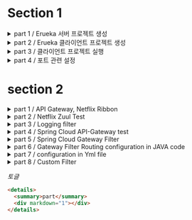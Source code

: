 # Section 1

<details>
<summary>part 1 / Erueka 서버 프로젝트 생성</summary>
<div markdown="1">

## Created erueka server project

`@EnableEurekaServer`
선언된 어플리케이션을 Eureka 서버로 설정할 때 사용  
해당 어노테이션을 사용하면, 해당 애플리케이션은 Eureka 서버로서 동작한다.
Eureka 서버는 다른 마이크로서비스 인스턴스의 등록과 디스커버리를 관리를 한다.

```yaml
eureka:
  client:
    register-with-eureka: false # or true
    fetch-registry: false # or true
```

`register-with-eureka`
일반적으로 Eureka 서버 자체를 설정할 때 사용을 한다.  
Eureka 서버는 다른 마이크로서비스 인스턴스를 관리하고 등록하기 때문에 지금 프로젝트는 서버 자체가 다시 자기 자신에게 등록될 필요가 없기에 `false`로 설정

`fetch-registry`
Eureka 서버를 설정할 때 주로 사용됩니다.  
Eureka 서버는 자신이 등록된 인스턴스 정보를 가지고 있어야 하며, 다른 서버로부터 정보를 가져올 필요가 없기 때문에 `false`로 설정을 함

## 실행 화면

![](https://i.postimg.cc/KjVShF6G/2024-07-23-18-24-55.png)

---

</div>
</details>

<details>
<summary>part 2 / Erueka 클라이언트 프로젝트 생성</summary>
<div markdown="1">

## Created eureka client project

[user-service 프로젝트 생성](https://github.com/jae9380/user-service)  
해당 프로젝트는 Eureka 서버에 등록 할 클라이언트 프로젝트이기 때문에 part 1 에 yml설정 부분에서 Eureka 설정 값을 false 👉true 변경하여 작성  
그리고 url추가를 위해서 작성

```yaml
service-url:
  defaultZone: http://127.0.0.1:8761/eureka
```

클라이언트 프로젝트 부분에 `@EnableDiscoveryClient` 추가

이후 서버 프로젝트와 클라이언트 프로젝트를 실행하여 서버에 접속을 하면

![](https://i.postimg.cc/sfWyWHZt/2024-07-23-19-17-20.png)

위와 같이 서버에 클라이언트가 추가된 덧을 확인할 수 있다.

---

</div>
</details>

<details>
<summary>part 3 /  클라이언트 프로젝트 실행 </summary>
<div markdown="1">

## Porject testing

클라이언트 프로젝트 3개 실행시키기
포트번호를 각 1, 2, 3으로 설정
(3번의 경우, 터미널에서 아래 명령어 입력)

```cmd
mvn spring-boot:run -Dspring-boot.run.jvmArguments='-Dserver.port=9003'
```

![](https://ifh.cc/g/NzsrA9.jpg)
클라이언트 3개가 잡혀있는 것을 확인할 수 있다.

추가적으로 하나 더 실행을 하겠다.

이번에는 바탕화면에서 터미널을 이용을 한다.
`cd` 명령어를 입력하여 프로적트가 있는 위치로 이동 후

```cmd
java -jar -Dserver.port=9004 ./target/user-service-0.0.1-SNAPSHOT.jar
```

</div>
</details>

<details>
<summary>part 4 / 포트 관련 설정</summary>
<div markdown="1">

## YML file configuration for setting the port number of the client project

기존의 클라이언트의 `application.yml`파일에서 서버 포트를 지정을 했을 때
해당 프로젝트를 중복 실행을 위해서 직접 포트를 다른 값으로 지정을 하였다.
하지만 이러한 방법은 효율적이지 못 하다.

그래서 포트의 값을

```yaml
server:
  port: 0

eureka:
  instance:
    instance-id: ${spring.cloud.client.hostname}:${spring.application.instance_id:${random.value}}
```

변경하여 포트 번호를 랜덤으로 지정하는 방법으로 수정

![](https://i.postimg.cc/cLxndydV/2024-07-26-132353.png)
![](https://i.postimg.cc/N0L2r69D/2024-07-26-133542.png)
![](https://i.postimg.cc/g05Xyx3W/2024-07-26-133603.png)

[URL of the commit for the client project](https://github.com/jae9380/user-service/commit/e8ce0d8fb1ef0df3f89339ce1dab67ff9453e14d)

</div>
</details>

# section 2

<details>
<summary>part 1 / API Gateway, Netflix Ribbon </summary>
<div markdown="1">

## Role of API Gateway Service

해당 서비스는 사용자가 정의한 라우팅 설정에 따라서 각각의 엔트포인트로 클라이언트를 대신하여 요청하고 응당을 받으며 다시 클라이언트한테 전달해주는 프록시 역활을 하게된다.

시스템 내부 구조는 숨기고 외부의 요청에 대하여 적절한 형태로 응답을 하도록 한다는 장점이 있다.

![](https://i.postimg.cc/26m9zyQx/APIGateway2.png)

마이크로 서비스가 3가지 있다고 가정을 하자.

기존에는 모바일나 웹이거나 클라이언트 측에서 마이크로 서비스의 주소를 직접 이용해서 파리미터를 전달하고 요청하는 것으로 볼 수 있다. 여기서 하나의 서비스가 추가되거나, 기존 서비스의 주서가 변경 되거나 등 일이 얼어났을 때 마이크로 서비스가 독립적으로 빌드와 배포가 된다. 그러면 문제는 클라이언트 사이드에서 발생한다.

클라이언트 사이드에서 직접적으로 엔트포인트를 이용해서 호출했을 경우에는 클라이언트 사이드에 있는 어플리케이션 또한 같이 수정, 배포를 해줘야 한다.

이렇게 단일 진입점을 갖고 있는 형태로의 개발이 필요하게 되었다.

![](https://i.postimg.cc/2yGspvgv/APIGateway.png)

위 처럼 서버에 Gateway역활을 수행을 할 진입점을 하나 두고 각각의 마이크로 서비스로 요청되는 모든 정보에 대하여 일괄적으로 처리할 수 있게 만들어 준다.

어떤 방식에 있어서 직접적으로 마이크로 서비스를 호출하지 않고, 클라이언트는 Gateway만을 상대하게 한다.

이러한 `API Gateway`를 이용하게 된다면

- 인증 및 권한 부여에 대한 단일 작업 가능
- 마이크로 서비스의 검색을 통합
- 응답할 수 있는 캐싱 정보를 저장
- 정책, 회로 차단기 및 Qos 다시 시도
- 속도 제한과 로드밸런싱
- 부하 분산
- 로깅, 추적, 상관관계
- 헤더, 쿼리문 문자열 및 청구 반환
- IP에 대하여 허용, 차단 목록 관리

## Netflix Ribbon

스프링 클라우드에서 마이크로 서비스간의 통신, 하나의 마이크로 서비스에서 다른 마이크로 서비스를 호출하기 위한 방법 중 대표적인 방법은 `Rest Template`와 `Feign Client`가 있다.

- Rest Template
  `Rest Template`은 전통적으로 하나의 웹 어플리케이션에서 다른 어플리케이션을 이용하기 위해서 사용한 방법이다.

```java
RestTemplate restTemplate = new RestTemplate();
restTemplate.getForObject(http://localhost:8080/",User.class,200);
```

- Feign Client
  스프링 클라우드에서는 `Feign Client`라는 API를 이용하여 호출이 가능하다.

```java
@FeignClient("stores")
public interface StoreClient {
  @RequestMapping(method = RequestMethod.GET, value="/stores")
  List<Store> getStores();
}
```

위 처럼 특정한 인터페이스를 생성을 하고, 웹으로 따로 호출하고 싶은 추가적인 마이크로 서비스의 이름을 등록을 한다.

직접적인 서버의 주소, 포트 번호 없이 마이크로 서비스의 이름을 갖고 호출할 수 있게된다.

이러한 방법으로 스프링 클라우드에서 마이크로 서비스 간의 호출을 담담했는데, 문제는 로드 발랜서를 하기 위해서 어디에 구축해서 작업을 할 것인가가 문제이다.
초기 스프링 클라우드에서는 이러한 로드 발랜서의 역확을 담당하는 별도의 서비스 프로젝트를 위해 Ribbon이라는 서비스를 제공하기 시작했다.

> Ribbon : Client side Load Balancer

그런데 리본이라는 방식은 최근 `functional API` 또는 `React JAVA`라고 하는 방식과는 호환이 많이 안되는 방식 즉, 비동기가 처리가 잘 되지 않는 방식이기 때문에 최근에 이러한 방식을 사용하지 않는다.

그리고 `Health Check`라고 해서 해당하는 서비스가 정삭적인 동작을 하는지 확인할 수 있다.

마이크로 서비스 4가지가 있다고 했을 때, 클라이언트와 서비스 사이에 `API Gateway`를 중간에 두고 동작을 해야하는데 이러한 구조가 아닌 클라이언트 내부에 `Ribbon`이라는 서비스를 구축하여 사용을 하기 시작했다. (Client Side에 위치하고 있다.)

![](https://i.postimg.cc/9f7Cmx0H/img.png)

클라이언트 프로그램 내부에서 이동하고자 하는 마이크로 서비스의 주소 값을 직접 관리를 하는 구조다.

Client Side Load Balancer 장점으로는 IP하고, 포트 번호를 명시하는 방식이 아닌 그냥 단순히 서비스의 이름만 갖고 호출이 가능하다는 장점이 있다.

## Netflix Zuul

`Netflix Zuul`은 방금 전 확인했던 Gateway을 담당해주는 제품이다.

![](https://i.postimg.cc/WzfHJvYW/Zuul.jpg)

</div>
</details>

<details>
  <summary>part 2 / Netflix Zuul Test</summary>
  <div markdown="1"></div>

간단한 내용을 담고있는 두 가지의 서비스를 만들어 Zull이라는 Gateway에서 두 가지의 사용자의 요청이 왔을 때, 각 서비스로 잘 분산되는지 확인을 할 것이다.

[Zuul](https://github.com/jae9380/MSA-SpringCloud/tree/main/zuul-service) 
[서비스 1](https://github.com/jae9380/MSA-SpringCloud/tree/main/first-service)
[서비스 2](https://github.com/jae9380/MSA-SpringCloud/tree/main/second-service)

일단 각 서비스는 각 포트에 맞는 url로 접속을 하면 간단한 문구가 출력이 되는 서비스로 구성
![](https://i.postimg.cc/MGngpjPj/2024-07-31-15-49-11.png)


다음으로 Zuul 프로젝트 생성 

해당 프로젝트 메인 파일에 `@EnableZuulProxy`어노테이션 설정     
(해당 어노테이션을 설정을 하면 Zuul 프록시 서버로서의 동작을 가능하게 한다.)

![](https://i.postimg.cc/8zPqxYL4/2024-07-31-15-56-07.png)
위 처럼 yml파일에 연결할 서비스의 이름과 해당 서비스의 path, url을 설정을 하고 줄 서비스로 각 서비스로 접근을 해보자   

![](https://i.postimg.cc/FKkn4Xzy/2024-07-31-15-59-18.png)   
그러면 이 처럼 문구가 잘 나타난다.

이렇게 간단한 예제를 사용하여 API Gateway 라우팅 기능을 확인했다.
</details>

<details>
  <summary>part 3 / Logging filter</summary>
  <div markdown="1"></div>

  Zull fliter를 사용하기 위해서 추상클래스 ZullFiler를 상속 받고 추상 메소드를 정의하여 요청될 때 로그를 남기게 할 것이다.
  ![](https://i.postimg.cc/tC2X1W5r/2024-07-31-16-20-22.png)

  그러면 각 메소드는 어떤 기능을 하고 어떻게 설정하는지에 대하여 알아보겠다.

  * boolean shouldFilter()   
  해당 메소드는 필터의 실행 여부를 결정하는 메소드이다.   
  
  * Object run()   
  필터의 주요한 로직을 구성하는 메소드이다.    
  주로 요청을 변경하거나, 로그를 남기거나, 응답을 조작할 때 사용을 한다.

  * String filterType()   
  필터의 타입을 지정한다. 필터가 어떤 타입을 갖는냐에 따라 언제 실행될지 결정한다.   

    필터 타입의 예제
    * pre : 라우팅 전에 실행
    * routing : 실제 라우팅을 수행할 때 실행
    * post : 라우팅 후에 실행
    * error : 오류가 발생했을 때 실행

  * int filterOrder()   
    여러개의 필터가 존재할 경우, 필터의 실행 순서를 지정한다.

</details>

<details>
  <summary>part 4 / Spring Cloud API-Gateway test</summary>
  <div markdown="1"></div>

  기존에는 Tomcat이라는 서버가 작동되었을 것이다. 하지만 이번에는 Netty서버가 동작을 한다.   
  Zuul에서는 동기 방식인 Tomcat 서버를 사용을 했지만, Spring Cloud API-Gateway를 사용하면 비동기 방식인 Netty가 작동을 한다.

  ![](https://i.postimg.cc/jdDQDQ6c/2024-07-31-16-50-50.png)

</details>


<details>
  <summary>part 5 / Spring Cloud Gateway Filter</summary>
  <div markdown="1"></div>
  Gateway에서의 Filter는 어떻게 동작이 되는지 확인하겠다.   

  ![](https://i.postimg.cc/DwkFWh4z/Filter.png)

  클라이언트가 Gateway에게 요청을 전달하면, Gateway에서 어떤 서비스로 이동을 할 것인가 판단을 하고 이동을 한다.

   
</details>

<details>
  <summary>part 6 / Gateway Filter Routing configuration in JAVA code</summary>
  <div markdown="1"></div>

 apigateway-service파일 내 yml파일에서 cloud 관련 설정을 주석 처리 후 자바 파일 내부에서 이를 설정을 할 것이다.

![](https://i.postimg.cc/0NvDVyZ3/2024-08-01-20-32-47.png)

위코드에서 `r.path` 부분의 값의 요청이 들어오면 `uri`부분으로 이동을 한다.   
그리고 필터 부분에서  요청과, 응답으로 두 가지로 등록을 할 수 있다.   
헤더 부분에 어떠한 값을 저장할려고 하면 `K-V`형태로 저장을 하면 된다.  

( 위 코드에서 `.addRequestHeader`가 중복되어 있는데 아래의 코드를 `.addResponseHeader`로 수정)

![](https://i.postimg.cc/VLSq6Td7/2024-08-01-20-32-06.png)

이제 출력이 잘 되는지 확인을 하면 
![](https://i.postimg.cc/8zZfmmJF/2024-08-01-20-39-37.png)
![](https://i.postimg.cc/7LcCpPNw/2024-08-01-20-43-53.png)
Request Header와 Response Header가 잘 나타난다.

</details>

<details>
  <summary>part 7 / configuration in Yml file</summary>
  <div markdown="1"></div>

저번 단계에서 자바 코드로 작성한 내용을 다시 yml파일에서 설정을 하기 위해서 기존에 작성한 JAVA코드는 주석처리 후, yml파일에서 주석을 해제를 한다.   
그리고 추가적인 Fliter를 설정하기 위해서 
전 단게에서 작성한 Fliter 클래스에 내용 주석 처리 그리고 yml 내용 주석 해제 후 
```yaml
filters:
  - AddRequestHeader = first-request, first-request-header2
  - AddResponseHeader = first-response, first-response-header2
```
추가 작성을 하고 Postman으로 테스트를 하면    
![](https://i.postimg.cc/6qS0RWf3/2024-08-02-16-31-03.png)
header값이 잘 나타나는 것을 확인 가능하다.
</details>

<details>
  <summary>part 8 / Custom Filter </summary>
  <div markdown="1"></div>

![](https://i.postimg.cc/Z5xhPnC0/2024-08-02-17-05-56.png)   

`AbstractGatewayFilterFactory`를 상속을 받은 후 메소드를 재정의 하여 
간단하게 로그를 출력하는 필터를 설정하였다.

이후 yml파일로 가서 기존의 작성한 필터 내용을 제거를 하고
```ymal
-filters
  -CustomFilter
```
이 처럼 커스텀 필터를 적용하고 실행을 해보면


```
... : Custom PRE filter : Request ID -> 0832b3a0-3
... : Custom POST filter : Response code -> 200 OK

```
이 처럼 콘솔 부분에 의도한 방향대로 문구가 잘 출력 되는 것을 확인 가능하다.
</details>

_토글_

```html
<details>
  <summary>part</summary>
  <div markdown="1"></div>
</details>
```
